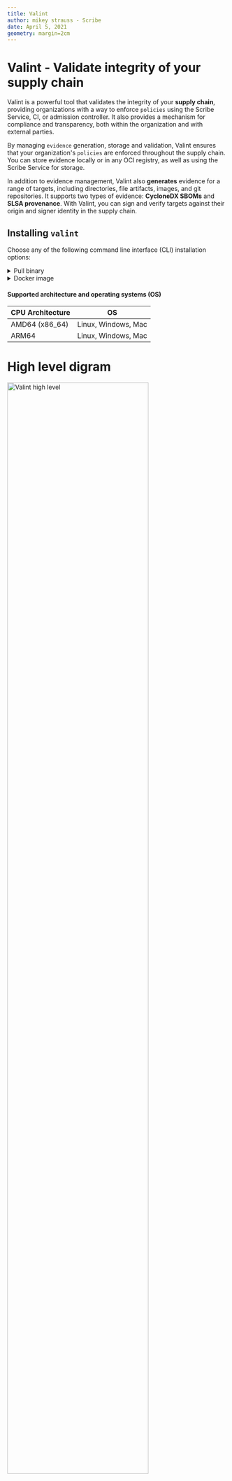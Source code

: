 ```yaml
---
title: Valint
author: mikey strauss - Scribe
date: April 5, 2021
geometry: margin=2cm
---
```


# Valint - Validate integrity of your supply chain
Valint is a powerful tool that validates the integrity of your **supply chain**, providing organizations with a way to enforce `policies` using the Scribe Service, CI, or admission controller. 
It also provides a mechanism for compliance and transparency, both within the organization and with external parties.
 
By managing `evidence` generation, storage and validation, Valint ensures that your organization's `policies` are enforced throughout the supply chain. <br />
You can store evidence locally or in any OCI registry, as well as using the Scribe Service for storage.

In addition to evidence management, Valint also **generates** evidence for a range of targets, including directories, file artifacts, images, and git repositories. It supports two types of evidence: **CycloneDX SBOMs** and **SLSA provenance**. With Valint, you can sign and verify targets against their origin and signer identity in the supply chain.

## Installing `valint`
Choose any of the following command line interface (CLI) installation options:

<details>
  <summary> Pull binary </summary>

Get the `valint` tool
```bash
curl -sSfL https://get.scribesecurity.com/install.sh  | sh -s -- -t valint
```

</details>

<details>
  <summary> Docker image </summary>

Pull the `valint` release binary wrapped in its relevant docker image. <br />
Tag value should be the requested version.

```bash
docker pull scribesecuriy.jfrog.io/scribe-docker-public-local/valint:latest
```
</details>

#### Supported architecture and operating systems (OS)

| CPU Architecture  | OS | 
| --- | --- |
| AMD64 (x86_64) | Linux, Windows, Mac |
| ARM64 | Linux, Windows, Mac |

# High level digram 
<img src='../../../img/cli//valint_high_level.jpg' alt='Valint high level' width='80%' min-width='600px'/>

<img src='../../../img/cli/valint_support_table.jpg' alt='Valint support table' width='80%' min-width='600px'/>

# Policy engine
At the heart of Valint lies the `policy engine`, which enforces a set of rules on the `evidence` produced by your supply chain. The policy engine accesses different `evidence stores` to retrieve and store `evidence` for compliance verification throughout your supply chain. <br />
Each `policy` proposes to enforce a set of rules your supply chain must comply with. 

> For more details on policies, see [polices](#policies) section.

## Evidence
Evidence can refer to metadata collected about artifacts, reports, events or settings produced or provided to your supply chain.
Evidence can be either signed (attestations) or unsigned (statements).

> For evidence details, see [SBOM](#cyclonedx-sbom), [SLSA](#slsa-provenance) section.

> For target details, see [targets](#targets) section.

> For signing details, see [attestations](#attestations) section.

## Evidence formats
Valint supports the following evidence formats.

| Format | alias | Description | signed |
| --- | --- | --- | --- |
| CycloneDX-json | json | CyclondeDX json format | no |
| predicate-CycloneDX-json | predicate | In-toto Predicate | no |
| statement-CycloneDX-json | statement | In-toto Statement | no |
| attest-CycloneDX-json | attest | In-toto Attestation | yes |
| predicate-slsa |  | In-toto Predicate | no |
| statement-slsa |  | In-toto Statement | no |
| attest-slsa |  | In-toto Attestations | yes |

> Select using [bom command](#evidence-generator---bom-command) `format` flag,
Or using [verify command](#evidence-verification---verify-command) `input-format` flags.

## Environment context
`environment context` collects information from the underlining environments, in which Valint is run.
Environment context is key to connecting the target evidence and the actual point in your supply chain they where created by.

Futhermore policies are provided their own `environment context`, which allows them to refer to evidence relatively.
For example, a verification done on Github CI can refer to evidence produced only by its own build run.

The following table includes the types of environments we currently support:

| context-type | description |
| --- | --- |
| local | local endpoints |
| github | Github Actions |
| gitlab | GitLab CI/CD |
| azure | Azure Pipelines |
| bitbucket | Bitbucket pipelines |
| circle | CircleCI workflows |
| travis | Travis CI workflows |
| jenkins | Jenkins declarative pipelines |

The following fields are collected from any supported environment.

 | Field | Description | 
| --- | --- | 
| context_type | Environment type | 
| git_url | Environment provided git url |
| git_branch | Environment provided git branch |
| git_commit | Environment provided git commit |
| git_tag | Environment provided git tag |
| git_ref | Environment provided git ref |
| workflow | Environment workflow |
| job_name | Environment Job name |
| actor | Environment provided actor |
| build_num | Environment build num |

The following fields are collected from any supported target.

 | Field | Description | Target
| --- | --- | --- |
| content_type | Target Evidence type (CLI) - `-i`, `-o` | All |
| name | Product key (CLI) - `--product-key` | All |
| sbomgroup | Target SBOM group - `image, directory, file, git` | All |
| sbomname |  Target SBOM name | All |
| sbomversion | Target SBOM name  | All |
| sbompurl |  Target SBOM name  | All |
| sbomhashs |  Target SBOM hashs (list of hashs)  |  All |
| input_scheme | User input scheme (CLI) - `scheme:target:tag` | All |
| input_name | User input name (CLI) - `scheme:target:tag` | All |
| input_tag | User input tag (CLI) - `scheme:target:tag` | All |
| imageID | Target image ID | image |
| repoDigest | Target repo digest (list) | image |
| imageTag | Target image tags (list) | image |
| image_name | Target image name | image |
| dir_id | Target sha256 hash | directory
| dir_path | Target path | directory |
| file_id | Target sha256 hash | file |
| file_path | Target path | file | 
| target_git_url | Target provided git url | git |
| target_git_branch | Target provided git branch | git |
| target_git_commit | Target provided git commit | git |
| target_git_tag | Target provided git tag | git |
| target_git_ref | Target provided git ref | git |

## Evidence Stores
Each storer can be used to store, find and download evidence, unifying all the supply chain evidence into a system is an important part to be able to query any subset for policy validation.

| Type  | Description | requirement |
| --- | --- | --- |
| cache | Evidence is stored locally | access to a directory |
| OCI | Evidence is stored on a remote OCI registry | access to a OCI registry |
| scribe | Evidence is stored on scribe service | scribe credentials |

> For details, see [evidence stores integrations](#evidence-stores-integration) section

## Policies
---
Each `policy` proposes to enforce a set of rules your supply chain must comply with. Policies reports include valuations, compliance details, verdicts as well as references to provided `evidence`. <br />
Policy configuration can be set under the main configuration `policies` section.

### Usage
```yaml
attest:
  cocosign:
    policies: [] # Set of policy configuration
``` 
> For configuration details, see [configuration](docs/configuration.md) section.

### Default policy
When no policy configuration is found, the default policy is a single instance of the verifyTarget policy. The values for `allowed_emails`, `allowed_uris`, and `allowed_names` are obtained from the corresponding flag sets `--emails`, `--uri`, and `--common-name`.

## Verify target policy
The Verify Target policy enforces rules on the targets in your supply chain to ensure their identity and origin are verified.

The Verify Target policy is designed to ensure that the identity and origin of artifacts (`targets`) in your supply chain are verified by enforcing specific rules.

Given any target, the policy engine enforces the following:
* Should the target include signed/unsigned evidence.
* What identity must sign the target (for signed evidence).
* Where was the target expected to originate from.
* What format(s) should the evidence follow.

### Use cases
* An image release must provide signed CycloneDX SBOM attestation.
* An image release must be produced by a CircleCI workflow and must provide a signed SLSA provenance attestation (`valint bom my_image:latest -o attest-slsa`).
* Any git repository release tag must produce a signed SBOM in CycloneDX format, and only certain individuals within the organization should be able to produce this version.
* A binary release must be produced by a specific Azure workflow run from your specific git repository and must provide an unsigned SLSA provenance statement.


### Configuration
```yaml
- type: verifyTarget # Policy name
  name: "" # Any user provided name
  allowed_emails: [] # Signed email identities 
  allowed_uris: [] # Signed URIs identities 
  allowed_names: [] # Signed common name identities 
  filter: {envrionment-context}
```

### Details
* `allowed_emails`, `allowed_uris` and `allowed_names` default the identity
required the identity that signed the target.

> Important to note, empty fields seen as `accept all`. 

* `filter` any environment context flag to match on target before verification.
Flag provides a way to define multiple policies each refereeing to a different set of targets.

### Flags

* `--input-format` in [verify command](#evidence-verification---verify-command)
Verify target includes specified format.

> For example, `valint verify busybox:latest -i statement-slsa` will force verifyTarget to look for evidence in the format of slsa statement.

* `--email`, `--uri`, `--common-name` each flag set allows one to set the identity expected to sign the target. 

> for signed evidence only.

### Examples
Following are configuration examples. <br />
Create a file name `.valint.yaml` with the following content.

<details>
  <summary> Image policy verification </summary>
In this example, the policy, named "image_policy," enforces rules on any image produced and verified by a specific identity.

Specifically, the policy requires that:
* Image target must be signed by `mycompany.com`.
* CI or developer will produce an signed CycloneDX SBOM (`attest-cyclonedx-json`).

```yaml
attest:
  cocosign:
    policies:
    - type: verifyTarget
      name: image_policy
      allowed_names:
        - mycompany.com
      filter:
        sbomgroup: image
        content_type: attest-cyclonedx-json
```

### Command
Run the command on the required supply chain location.

```bash
# Generate required evidence, requires signing capabilities.
valint bom busybox:latest -o attest

# Verify policy (cache store)
valint verify busybox:latest -i attest
```

</details>

<details>
  <summary> Source policy verification </summary>
In this example, the policy, named "git_policy," enforces rules on the source code hosted by `your_org/your_repo` are verified by specific identities. 

Specifically, the policy requires that:
* Source code required for `main` branch only.
* Source code target must be signed `john.doe@mycompany.com`.
* CI or developer will produce an SLSA provenance.

> The policy requires only the **HEAD** of the `main` to comply to the policy not the entire history.

```yaml
attest:
  cocosign:
    policies:
    - type: verifyTarget
      name: git_policy
      allowed_emails:
        - john.doe@mycompany.com
      filter:
        input_scheme: git
        target_git_url: git@github.com:your_org/your_repo.git # Git url of the target.
        branch: main

```

### Command
Run the command on the required supply chain location.

```bash
# Generate required evidence, requires signing capabilities.
valint bom git:github.com:your_org/your_repo.git --branch main -o attest-slsa

# Verify policy (cache store)
valint verify git:github.com:your_org/your_repo.git --branch main -i statement-slsa
```


</details>

<details>
  <summary> Binary verification </summary>
In this example, the policy, named "binary_policy," enforces rules on the binary `my_binary.exe` to ensure that its identity and origin are verified. 

Specifically, the policy requires that:
* The binary file is produced by an Azure-hosted git repository `your_org/your_repo`.
* The binary file is built using the `azure_workflow.yaml` workflow.
* CI will produce an SLSA provenance.

```yaml
attest:
  cocosign:
    policies:
    - type: verifyTarget
      name: binary_policy
      filter:
        context_type: azure
        content_type: statement-slsa
        git_url: https://dev.azure.com/your_org/your_repo # Git url of the environment.
        workflow: azure_workflow.yaml
        input_scheme: file
        input_name: my_binary.exe
```

### Command
Run the command on the required supply chain location.

```bash
# Generate required evidence
valint bom file:my_binary.exe -o statement-slsa

# Verify policy (cache store)
valint verify file:my_binary.exe -i statement-slsa
```

</details>

<details>
  <summary> Multiple policy verification </summary>
This example defines two policies: one for image targets and one for Git repositories. 
Each policy uses the `filter` option to select the appropriate targets to verify.

```yaml
attest:
  cocosign:
    policies:

      - enable: true
        type: VerifyTarget
        name: git_policy
        input:
          allowed_emails:
          - john.doe@mycompany.com
          allowed_names: []
          filter:
            input_scheme: git # Match on git targets
            git_branch: main # Match only on main branch

      - enable: true
        type: VerifyTarget
        name: docker_policy
        input:
          allowed_emails:
          - second@example.com
          allowed_names: []
          filter:
            input_scheme: docker # Match on image targets
```
</details>


<!-- ## Verify Git owner
Policy porpuse is to inforce who or what should be change what files in your code base.
A `owner` of a file is defined by the `author` of the last commit changing this file.
> Author is the identity used by git layer when a commit is created.

Given a Git repository target the policy enforces the following,
* Who must be the owner of each file.
* Do commits must include GPG signatures.

> We only file enforce `owner` using the last commit that modified the file.
This in turn means that the target can include commits that change any file,
But the `last` commit must be authored by the `owner`.

### Use cases
* What developer should be able to modify the CI workflows.
* What developer should approve changes to what sub-project in the mono repo.
* Tagged git repo must include only signed commits.
* What workflow is allowed to add commits in to the code base. -->

## Targets
---
Each target type can be used to collect evidence on different parts of your supply chain.  <br />
For example, you can collect SBOMs for images or binaries created by your supply chain.

Target format `[scheme]:[name]:[tag]`

| Sources | scheme | Description | example
| --- | --- | --- | --- |
| Docker Daemon | docker | use the Docker daemon | docker:busybox:latest |
| OCI registry | registry | use the docker registry directly | registry:busybox:latest |
| Docker archive | docker-archive | use a tarball from disk for archives created from "docker save" | docker-archive:path/to/yourimage.tar |
| OCI archive | oci-archive | tarball from disk for OCI archives | oci-archive:path/to/yourimage.tar |
| Remote git | git | remote repository git | git:https://github.com/yourrepository.git |
| Local git | git | local repository git | git:path/to/yourrepository | 
| Directory | dir | directory path on disk | dir:path/to/yourproject | 
| File | file | file path on disk | file:path/to/yourproject/file | 

### Image Target
Images are a very common artifact for many supply chains,
from the actual application release to build/test environments run by supply chains.

Image formats supported are currently docker manifest v2 and OCI. <br />
Image sources supported are docker-daemon, image archives and direct registry access.

> By default the target search scheme assumes Docker daemon but falls back to registry when not found.

### Directory/File Target
Directories and files are common artifacts created by supply chains, 
from the actual application released, configurations or even internal build dependencies caches.

### Git Target
Git repositories are a common part of most supply chains,
a Git target allows you to collect evidence including sources, commits and packages found in your source repositories.

# Evidence Stores Integration
Each storer can be used to store, find and download evidence, which unifies all the evidence collected from the supply chain into a unified system.

## Scribe Evidence store
OCI evidence store allows you store evidence using scribe Service.

Related Flags:
> Note the flag set:
>* `-U`, `--scribe.client-id`
>* `-P`, `--scribe.client-secret`
>* `-E`, `--scribe.enable`

### Before you begin
Integrating Scribe Hub with your environment requires the following credentials that are found in the **Integrations** page. (In your **[Scribe Hub](https://prod.hub.scribesecurity.com/ "Scribe Hub Link")** go to **integrations**)

* **Client ID**
* **Client Secret**

<img src='../../../img/ci/integrations-secrets.jpg' alt='Scribe Integration Secrets' width='70%' min-width='400px'/>

### Usage
```bash
# Generating evidence, storing in scribe service.
valint bom [target] -o [attest, statement, attest-slsa,statement-slsa] \
  -E \
  -U [SCRIBE_CLIENT_ID] \
  -P [SCRIBE_CLIENT_SECRET]

# Verifying evidence, pulling attestation from scribe service.
valint verify [target] -i [attest, statement, attest-slsa,statement-slsa] \
  -E \
  -U [SCRIBE_CLIENT_ID] \
  -P [SCRIBE_CLIENT_SECRET]
```

## OCI Evidence store
Valint supports both storage and verification flows for `attestations`  and `statement` objects utilizing OCI registry as an evidence store.

Using OCI registry as an evidence store allows you to upload, download and verify evidence across your supply chain in a seamless manner.

Related flags:
* `--oci`
* `--oci-repo`

### Before you begin
Evidence can be stored in any accusable registry.
* Write access is required for upload (generate).
* Read access is required for download (verify).

You must first login with the required access privileges to your registry before calling Valint.

### Usage
```bash
# Generating evidence, storing on [my_repo] OCI repo.
valint bom [target] -o [attest, statement, attest-slsa,statement-slsa] --oci --oci-repo=[my_repo]

# Verifying evidence, pulling attestation from [my_repo] OCI repo.
valint verify [target] -i [attest, statement, attest-slsa,statement-slsa] --oci --oci-repo=[my_repo]
```

> For image targets **only** you may attach the evidence in the same repo as the image.

```bash
valint bom [image] -o [attest, statement, attest-slsa,statement-slsa] --oci

valint verify [image] -i [attest, statement, attest-slsa,statement-slsa] --oci
```

## Cache Evidence store
Valint supports both storage and verification flows for `attestations`  and `statement` objects utilizing Local directory as an evidence store.
Basically, this is the simplest form and is mainly used to cache previous evidence creation. 

Related flags:
* `--cache-enable`
* `--output-directory`
* `--force`

> By default, this cache store enabled, disable by using `--cache-enable=false`

### Usage
```bash
# Generating evidence, storing on [my_dir] local directory.
valint bom [target] -o [attest, statement, attest-slsa,statement-slsa] --output-directory=[my_dir]
Supply chain environment
# Verifying evidence, pulling attestation from [my_dir] local directory.
valint verify [target] -i [attest, statement, attest-slsa,statement-slsa] --output-directory=[my_dir]
```

> By default, the evidence is written to `~/.cache/valint/`, use `--output-file` or `-d`,`--output-directory` to customize the evidence output location. 

## CycloneDX SBOM
The CycloneDX SBOM evidence format includes a large amount of analyzed data depending on the target and user configuration.
The following table describes the `group` types we currently support.

| Component group | Description | targets | required |
| --- | --- | --- | --- |
| Metadata (Target) | target details | all | yes |
| Layer | found layers details including `CreatedBy` command | images | no |
| Package | found packages details including `PURL` and `CPE` fields | all | no |
| Commit | target commit history deatils | git | no |
| File | found file deatils including `sha256` hash | all | no |
| Dependency | relations between components | all | no |

The following list includes the packages types we currently support:
* Debian
* Apk 
* Python
* Golang
* Ruby
* Javascript
* Rpm
* Java
* Rust

### Dependencies graph
Currently, we support the following dependencies relations.

| Type | description | targets | Parent group | Child group  |
| --- | --- | --- | --- | --- |
| Package-File | File relation to the package it belongs to | all | Package | File |
| Layers | layer relation to its target | images | Metadata | Layer |
| Package-Layer | package relation to the layer it was found on | images | Layer | Package |
| File-Layer | file relation to the layer it was found on | images | Layer | File |
| Commit | Commit history relation | git | Commit | Commit |
| Commit-File | File relation to the commit it was last edited by | git | Commit | File |

### Customizing
Following are some of the customizable features we support.
* Include only specific component groups, use `--components` to select between the group types.
* Include or exclude specific package types, use `--package-type` or `--package-exclude-type` to select a specific package type.
* Include the installed packages found (package group `install`) or the packages referenced by sources (package group `index`), use `--package-group` to select between options.
* Exclude components, use `--filter-regex`, `--filter-scope` and `--filter-purl` to exclude any component.
* Attach any file content, use `--attach-regex` to include the content of external files.
* Include custom environments and labels, use `--env` and `--label` to attach your custom fields.

## SLSA Provenance
SLSA Provenance includes verifiable information about software artifacts describing where, when and how something was produced.
It is required for SLSA compliance level 2 and above.

See details [SLSA provenance spec](http://slsa.dev/provenance/v0.2)
See details [SLSA requirements](http://slsa.dev/spec/v0.1/requirements)

For example, evidence created on `Github Actions` will include the workflow name, run id, event head commit and so on.

## Attestations
In-toto Attestations are a standard that defines a way to authenticate metadata describing a set of software artifacts.
Attestations standard formalizes signing but also are intended for consumption by automated policy engines.

Default settings are available using `--attest.default` flag. <br />
Custom configuration by providing `cocosign` field in the [configuration](docs/configuration.md) or custom path using `--attest.config`.

The following table includes the formats supported by the verification command.
| Format | alias | Description | signed
| --- | --- | --- | --- |
| statement-CycloneDX-json | statement | In-toto Statement | no |
| attest-CycloneDX-json | attest | In-toto Attestation | yes |
| statement-slsa |  | In-toto Statement | no |
| attest-slsa |  | In-toto Attestations | yes |
> Unsigned evidence are still valuable for policy consumption regardless of them not being signed cryptographically.

> For spec details, see [In-toto spec](https://github.com/in-toto/attestation) <br />
> See signing details, see [attestations](docs/attestations.md)

# CLI - Use Valint as a command line tool

## Evidence Generator - `bom` command
`bom` command allows you to generate SBOMs and SLSA provenances in multiple flavors and targets. <br />
Evidence can be tailor-made to fit your supply chain policies and transparency needs.

> By default, the evidence is written to `~/.cache/valint/`, use `--output-file` or `-d`,`--output-directory` to customize the evidence output location. 

> To disable local cache, set an empty output directory - `valint bom [target] -d ""`.

### Usage
```shell
valint bom [scheme]:[name]:[tag]
```

See details [CLI documentation - valint](docs/command/valint.md)

### Examples
<details>
  <summary> CycloneDX SBOM </summary>

CycloneDX SBOM with all the available components.

> Note `-o`, `--format` default is `cyclonedx-json` which alias is also `json`.

```bash
# Create a CycloneDX SBOM for busybox image.
valint bom busybox:latest

# Create a CycloneDX SBOM for mongo remote git repository
valint bom git:https://github.com/mongo-express/mongo-express.git
``` 
</details>

<details>
  <summary> Statement </summary>

Creates In-toto statements evidence.

> Output can be useful with integration with other attestation frameworks such as `cosign`.

```bash
# Create a CycloneDX SBOM statement for busybox image.
valint bom busybox:latest -o statement

# Create a SLSA Provenance statement for busybox image.
valint bom busybox:latest -o statement-slsa

# Create a CycloneDX SBOM statement for mongo remote git repository
valint bom git:https://github.com/mongo-express/mongo-express.git -o statement

# Create a SLSA Provenance statement for mongo remote git repository.
valint bom git:https://github.com/mongo-express/mongo-express.git -o statement-slsa
``` 
</details>

<details>
  <summary> Attestations </summary>

Creates In-toto Attestation evidence.
 n output.

> By default, *Valint* is using [Sigstore](https://www.sigstore.dev/ "Sigstore") interactive flow as the engine behind the signing mechanism.

```bash
# Create a CycloneDX SBOM attestation for busybox image.
valint bom busybox:latest -o attest

# Create a SLSA Provenance attestation for busybox image.
valint bom busybox:latest -o attest-slsa

# Create a CycloneDX SBOM attestation for mongo remote git repository
valint bom git:https://github.com/mongo-express/mongo-express.git -o attest

# Create a SLSA Provenance attestation for mongo remote git repository.
valint bom git:https://github.com/mongo-express/mongo-express.git -o attest-slsa
``` 
</details>

<details>
  <summary> Custom component group (SBOM) </summary>

Using `--components` You may select which component groups are added to your SBOM.

> Note metadata is required.

```bash
# Include only target metadata
valint bom mongo-express:latest --components metadata

# Include only packages information
valint bom mongo-express:latest --components packages

# Include packages files and there respective relations
valint bom mongo-express:latest --components packages,files,dep
``` 
</details>

<details>
  <summary> Attaching external reports (SBOM) </summary>

Using `--attach-regex`, `-A` you may attach external files as part of the SBOM evidence.

For example, you may use this feature to include an external security report in your SBOM.

```bash
valint bom busybox:latest -vv -A **/some_report.json
``` 
</details>

## Evidence verification - `verify` command
`verify` command allows one to verify the target and its respective evidence. 

The verification flow includes two parts, the first is a PKI and identity verification on the evidence the second is a policy-based verification.

Verification flow for `attestations` which are signed evidence formats includes PKI and identity verification as well as policy verification. <br />
Verification flow for `statements` that are unsigned evidence includes policy verification only. <br />

> Evidence must be available locall on a remote OCI registry or using Scribe service.

> By default, the evidence is read from `~/.cache/valint/`, use `--output-file` or `--output-directory` to customize the evidence output location.

For details, see [CLI documentation - verify](docs/command/valint_verify.md).

### Usage examples
<details>
  <summary>  Cache store </summary>

```bash
# Use `bom` command to generate one of the supported formats.
valint bom [scheme]:[name]:[tag] -o [attest, statement, attest-slsa, statement-slsa]

# Use `verify` command to verify the target against the evidence
valint verify [scheme]:[name]:[tag] -i [attest, statement, attest-slsa, statement-slsa]
```
</details>
<details>
  <summary>  OCI store </summary>

```bash
# Use `bom` command to generate one of the supported formats.
valint bom [scheme]:[name]:[tag] -o [attest, statement, attest-slsa, statement-slsa]

# Use `verify` command to verify the target against the evidence
valint verify [scheme]:[name]:[tag] -i [attest, statement, attest-slsa, statement-slsa]
```
</details>

<details>
  <summary>  Scribe store </summary>

```bash
# Generating evidence, storing in scribe service.
valint bom [target] -o [attest, statement, attest-slsa,statement-slsa] \
  -E \
  -U [SCRIBE_CLIENT_ID] \
  -P [SCRIBE_CLIENT_SECRET]

# Verifying evidence, pulling attestation from scribe service.
valint verify [target] -i [attest, statement, attest-slsa,statement-slsa] \
  -E \
  -U [SCRIBE_CLIENT_ID] \
  -P [SCRIBE_CLIENT_SECRET]
```
</details>

<details>
  <summary>  OCI store </summary>
```bash
# Generating evidence, storing on [my_repo] OCI repo.
valint bom [target] -o [attest, statement, attest-slsa,statement-slsa] --oci --oci-repo=[my_repo]

# Verifying evidence, pulling attestation from [my_repo] OCI repo.
valint verify [target] -i [attest, statement, attest-slsa,statement-slsa] --oci --oci-repo=[my_repo]
```

> For image targets **only** you may attach the evidence in the same repo as the image.

```bash
valint bom [image] -o [attest, statement, attest-slsa,statement-slsa] --oci

valint verify [image] -i [attest, statement, attest-slsa,statement-slsa] --oci
```
</details>


## Configuration
Use the default configuration path `.valint.yaml`, or provide a custom path using `--config` flag.

See detailed [configuration](docs/configuration.md)

# Cosign support 
[Cosign](https://github.com/sigstore/cosign) is an innovative tool that aims to make signatures an invisible infrastructure.
Valint supports integration with the awesome `cosign` cli tool and other parts of the `sigstore` verification process.

<details>
  <summary> CycloneDX verification using cosign </summary>

One can use `valint` to generate the `CycloneDX` attestation and attach it to OCI registry, you can then use `cosign` to verify the attestation.

> Attestations are pushed to OCI for cosign to consume.

```bash
# Generate sbom attestation
valint bom [image] -vv -o attest -f --oci

# Verify attestation using cosign 
COSIGN_EXPERIMENTAL=1 cosign verify-attestation [image] --type CycloneDX
```
</details>

<details>
  <summary> SLSA verification using cosign </summary>

One can use `valint` to generate the `slsa` attestation and attach it to OCI registry, you can then use `cosign` to verify the attestation.

> Attestations are pushed to OCI for cosign to consume.

```bash
# Generate sbom attestation
valint bom [image] -vv -o attest-slsa -f --oci

# Verify attestation using cosign 
COSIGN_EXPERIMENTAL=1 cosign verify-attestation [image] --type slsaprovenance
```
</details>

<details>
  <summary> Signing and verification using cosign </summary>

One can create predicates for any attestation format (`sbom`, `slsa`), you then can use `cosign` to verify the attestation.

> Example uses keyless (sigstore) flow, you may use any `cosign` signer/verifer supported.

```bash
# Generate sbom predicate
valint bom [image] -vv -o predicate -f --output-file gensbom_predicate.json

# Sign and OCI store using cosign
COSIGN_EXPERIMENTAL=1 cosign attest --predicate gensbom_predicate.json [image] --type https://scribesecurity.com/predicate/cyclondex

# Verify attestation using cosign 
COSIGN_EXPERIMENTAL=1 cosign verify-attestation [image]
```
</details>

## Basic examples
<details>
  <summary>  Public registry image (SBOM) </summary>

Create SBOM for remote `busybox:latest` image.

```bash
valint bom busybox:latest
``` 

</details>

<details>
  <summary>  Docker built image (SBOM) </summary>

Create SBOM for image built by local docker `image_name:latest` image.

```bash
docker build . -t image_name:latest
valint bom image_name:latest
``` 
</details>

<details>
  <summary>  Private registry image (SBOM) </summary>

Create SBOM for images hosted by a private registry.

> `docker login` command is required to enable access the private registry.

```bash
docker login
valint bom scribesecuriy.jfrog.io/scribe-docker-local/stub_remote:latest
```
</details>

<details>
  <summary>  Custom metadata (SBOM) </summary>

Custom metadata added to SBOM.

```bash
export test_env=test_env_value
valint bom busybox:latest --env test_env --label test_label
```
</details>


<details>
  <summary> Custom evidence location (SBOM, SLSA) </summary>

Use flags `--output-directory` or `--output-file` flags to set the default location.

```bash
# Save evidence to custom path
valint bom busybox:latest --output-file my_sbom.json
ls -lh my_sbom.json

# Change evidence cache directory 
valint bom busybox:latest --output-directory ./my_evidence_cache
ls -lhR my_evidence_cache
``` 
</details>

<details>
  <summary> Docker archive image (SBOM) </summary>

Create SBOM for local `docker save ...` output.

```bash
docker save busybox:latest -o busybox_archive.tar
valint bom docker-archive:busybox_archive.tar
``` 
</details>

<details>
  <summary> Directory target (SBOM) </summary>

Create SBOM for a local directory.

```bash
mkdir testdir
echo "test" > testdir/test.txt

valint bom dir:testdir
``` 
</details>


<details>
  <summary> Git target (SBOM) </summary>

Create SBOM for `mongo-express` remote git repository.

```bash
valint bom git:https://github.com/mongo-express/mongo-express.git
``` 

Create SBOM for `yourrepository` local git repository.

```bash
git clone https://github.com/yourrepository.git
valint bom git:yourrepository
``` 

</details>

<details>
  <summary> Attest target (SBOM) </summary>

Create and sign SBOM targets. <br />

> By default, *Valint* is using [Sigstore](https://www.sigstore.dev/ "Sigstore") interactive flow as the engine behind the signing mechanism.

```bash
valint bom busybox:latest -o attest
``` 
</details>

<details>
  <summary> Attest target (SLSA) </summary>

Create and sign SLSA targets. <br />

> By default, *Valint* is using [Sigstore](https://www.sigstore.dev/ "Sigstore") interactive flow as the engine behind the signing mechanism.

```bash
valint bom busybox:latest -o attest-slsa
``` 
</details>

<details>
  <summary> Attest and verify image target (SBOM) </summary>

Generating and verifying CycloneDX SBOM `attestation` for image target `busybox:latest`.

> By default, *Valint* is using [Sigstore](https://www.sigstore.dev/ "Sigstore") interactive flow as the engine behind the signing mechanism.

```bash
# Create CycloneDX SBOM attestations
valint bom busybox:latest -o attest

# Verify CycloneDX Provenance attestations
valint verify busybox:latest
```
</details>

<details>
  <summary> Attest and verify image target (SLSA) </summary>

Generating and verifying SLSA Provenance `attestation` for image target `busybox:latest`.

> By default, *Valint* is using [Sigstore](https://www.sigstore.dev/ "Sigstore") interactive flow as the engine behind the signing mechanism.

```bash
# Create SLSA Provenance attestations
valint bom busybox:latest -vv -o attest-slsa

# Verify SLSA Provenance attestations
valint verify busybox:latest -i attest-slsa
```
</details>

<details>
  <summary> Attest and verify directory target (SBOM) </summary>

Generating and verifying SLSA Provenance `attestation` for directory target.

> By default, *Valint* is using [Sigstore](https://www.sigstore.dev/ "Sigstore") interactive flow as the engine behind the signing mechanism.

```bash
mkdir testdir
echo "test" > testdir/test.txt

# Create CycloneDX SBOM attestations
valint bom dir:testdir -vv -o attest

# Verify CycloneDX SBOM attestations
valint verify dir:testdir
```
</details>

<details>
  <summary> Attest and verify Git repository target (SBOM) </summary>

Generating and verifying `statements` for remote git repo target `https://github.com/mongo-express/mongo-express.git`.

```bash
valint bom git:https://github.com/mongo-express/mongo-express.git -o attest
valint verify git:https://github.com/mongo-express/mongo-express.git
``` 

Or for a local repository
```bash
# Cloned a local repository
git clone https://github.com/mongo-express/mongo-express.git

# Create CycloneDX SBOM attestations
valint bom git:https://github.com/mongo-express/mongo-express.git -o attest

# Verify CycloneDX SBOM attestations
valint verify git:https://github.com/mongo-express/mongo-express.git
```
</details>


<details>
  <summary> Store evidence on OCI (SBOM,SLSA) </summary>

Store any evidence on any OCI registry. <br />
Support storage for all targets and both SBOM and SLSA evidence formats.

> Use `-o`, `format` to select between supported formats. <br />
> Write permission to `--oci-repo` value is required. 

```bash
# Login to registry
docker login $

# Generate and push evidence to registry
valint bom busybox:latest -o [attest, statement, attest-slsa, statement-slsa] --oci --oci-repo $REGISTRY_URL

# Pull and validate evidence from registry
valint verify busybox:latest -o [attest, statement, attest-slsa, statement-slsa] --oci --oci-repo $REGISTRY_URL -f
```
> Note `-f` in the verification command, which skips the local cache evidence lookup.

</details>

<details>
  <summary> Store evidence on Scribe service (SBOM,SLSA) </summary>

Store any evidence on any Scribe service. <br />
Support storage for all targets and both SBOM and SLSA evidence formats.

> Use `-o`, `format` to select between supported formats. <br />
> Credentials for Scribe API is required. 

```bash

# Set Scribe credentials
export SCRIBE_CLIENT_ID=**
export SCRIBE_CLIENT_SECRET=**

# Generate and push evidence to registry
valint bom busybox:latest -o [attest, statement, attest-slsa, statement-slsa] --f -E \
  -U $SCRIBE_CLIENT_ID \
  -P $SCRIBE_CLIENT_SECRET

# Pull and validate evidence from registry
valint verify busybox:latest -o [attest, statement, attest-slsa, statement-slsa] -f -E \
  -U $SCRIBE_CLIENT_ID \
  -P $SCRIBE_CLIENT_SECRET
```

> Note `-f` in the verification command, which skips the local cache evidence lookup.

</details>

# External frameworks
Valint uses some external tools, libraries, and packages to achieve its goal.

- Syft - CLI tool for generating a Software Bill of Materials (SBOM) from container images and filesystem.
  - [Syft](https://github.com/anchore/syft)
- CycloneDX-go - CycloneDX module for Go creates a valid CycloneDX bill-of-material document.
  - [CycloneDX](https://github.com/ozonru/CycloneDX-go)
- Cocosign - uses the awesome **sigstore** framework and specificly **sigstore/cosign** libraries for signing and verifying attestations. <br />
  - [cosign](https://github.com/sigstore/cosign) <br />
  - [sigstore](https://github.com/sigstore)

## Support

If you'd like help with deploying or using Valint, or you have an issue or a feature request, 
[Contact-us](https://scribesecurity.com/contact-us/) By email or Slack.

If you are reporting an issue, please include:

- the version of the Tool (`valint --version`)
- relevant logs and error messages (`valint .. -vv`)
- steps to reproduce

